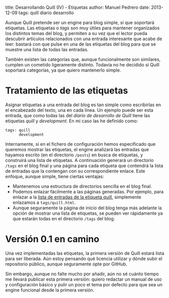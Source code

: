 title:   Desarrollando Quill (IV) - Etiquetas
author:  Manuel Pedrero
date:    2013-12-09
tags:    quill
         diario desarrollo

Aunque Quill pretende ser un engine para blog simple, sí que soportará etiquetas. Las etiquetas o *tags* son muy útiles para mantener organizados los distintos temas del blog, y permiten a su vez que el lector pueda descubrir artículos relacionados con una entrada interesante que acabe de leer: bastará con que pulse en una de las etiquetas del blog para que se muestre una lista de todas las entradas.

También existen las categorías que, aunque funcionalmente son similares, cumplen un cometido ligeramente distinto. Todavía no he decidido si Quill soportará categorías, ya que quiero mantenerlo simple.

# Tratamiento de las etiquetas

Asignar etiquetas a una entrada del blog es tan simple como escribirlas en el encabezado del texto, una en cada línea. Un ejemplo puede ser esta entrada, que como todas las del *diario de desarrollo de Quill* tiene las etiquetas *quill* y *development*. En mi caso las he definido como:

    tags: quill
          development
  
Internamente, si en el fichero de configuración hemos especificado que queremos mostrar las etiquetas, el engine analizará las entradas que hayamos escrito (en el directorio `/posts`) en busca de etiquetas, y construirá una lista de etiquetas. A continuación generará un directorio `/tags` en el blog final y una página para cada etiqueta que contendrá la lista de entradas que la contengan con su correspondiente enlace. Este enfoque, aunque simple, tiene ciertas ventajas:

+ Mantenemos una estructura de directorios sencilla en el blog final.
+ Podemos enlazar fácilmente a las páginas generadas. Por ejemplo, para enlazar a la [lista de entradas de la etiqueta quill](tags/quill.html), simplemente enlazamos a `tags/quill.html`.
+ Aunque seguramente la página de inicio del blog tenga más adelante la opción de mostrar una lista de etiquetas, se pueden ver rápidamente ya que estarán todas en el directorio `/tags` del blog.

# Versión 0.1 en camino

Una vez implementadas las etiquetas, la primera versión de Quill estará lista para ser liberada. Aún estoy pensando qué licencia utilizar y dónde subir el repositorio público, aunque seguramente opte por GitHub. 

Sin embargo, aunque no falte mucho por añadir, aún no sé cuánto tiempo me llevará publicar esta primera versión: quiero redactar un manual de uso y configuración básico y pulir un poco el tema por defecto para que sea un engine funcional desde la primera versión.

